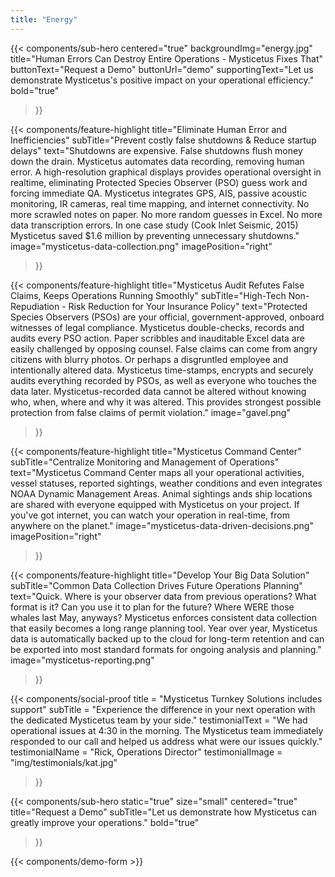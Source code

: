 ```yaml
---
title: "Energy"
---
```


{{< components/sub-hero
	centered="true"
	backgroundImg="energy.jpg"
	title="Human Errors Can Destroy Entire Operations - Mysticetus Fixes That"
	buttonText="Request a Demo"
	buttonUrl="demo"
	supportingText="Let us demonstrate Mysticetus's positive impact on your operational efficiency."
	bold="true"
>}}

{{< components/feature-highlight
	title="Eliminate Human Error and Inefficiencies"
	subTitle="Prevent costly false shutdowns & Reduce startup delays"
	text="Shutdowns are expensive. False shutdowns flush money down the drain. Mysticetus automates data recording, removing human error. A high-resolution graphical displays provides operational oversight in realtime, eliminating Protected Species Observer (PSO) guess work and forcing immediate QA. Mysticetus integrates GPS, AIS, passive acoustic monitoring, IR cameras, real time mapping, and internet connectivity. No more scrawled notes on paper. No more random guesses in Excel. No more data transcription errors. In one case study (Cook Inlet Seismic, 2015) Mysticetus saved $1.6 million by preventing unnecessary shutdowns."
	image="mysticetus-data-collection.png"
	imagePosition="right"
>}}

{{< components/feature-highlight
	title="Mysticetus Audit Refutes False Claims, Keeps Operations Running Smoothly"
	subTitle="High-Tech Non-Repudiation - Risk Reduction for Your Insurance Policy"
	text="Protected Species Observers (PSOs) are your official, government-approved, onboard witnesses of legal compliance. Mysticetus double-checks, records and audits every PSO action. Paper scribbles and inauditable Excel data are easily challenged by opposing counsel. False claims can come from angry citizens with blurry photos. Or perhaps a disgruntled employee and intentionally altered data. Mysticetus time-stamps, encrypts and securely audits everything recorded by PSOs, as well as everyone who touches the data later. Mysticetus-recorded data cannot be altered without knowing who, when, where and why it was altered. This provides strongest possible protection from false claims of permit violation."
	image="gavel.png"
>}}

{{< components/feature-highlight
	title="Mysticetus Command Center"
	subTitle="Centralize Monitoring and Management of Operations"
	text="Mysticetus Command Center maps all your operational activities, vessel statuses, reported sightings, weather conditions and even integrates NOAA Dynamic Management Areas. Animal sightings ands ship locations are shared with everyone equipped with Mysticetus on your project. If you've got internet, you can watch your operation in real-time, from anywhere on the planet."
	image="mysticetus-data-driven-decisions.png"
	imagePosition="right"
>}}

{{< components/feature-highlight
	title="Develop Your Big Data Solution"
	subTitle="Common Data Collection Drives Future Operations Planning"
	text="Quick. Where is your observer data from previous operations? What format is it? Can you use it to plan for the future? Where WERE those whales last May, anyways? Mysticetus enforces consistent data collection that easily becomes a long range planning tool. Year over year, Mysticetus data is automatically backed up to the cloud for long-term retention and can be exported into most standard formats for ongoing analysis and planning."
	image="mysticetus-reporting.png"
>}}

{{< components/social-proof 
	title = "Mysticetus Turnkey Solutions includes support"
	subTitle = "Experience the difference in your next operation with the dedicated Mysticetus team by your side."
	testimonialText = "We had operational issues at 4:30 in the morning. The Mysticetus team immediately responded to our call and helped us address what were our issues quickly."
	testimonialName = "Rick, Operations Director"
	testimonialImage = "img/testimonials/kat.jpg"
>}}

{{< components/sub-hero
	static="true"
	size="small"
	centered="true"
	title="Request a Demo"
	subTitle="Let us demonstrate how Mysticetus can greatly improve your operations."
	bold="true"
>}}

{{< components/demo-form >}}
